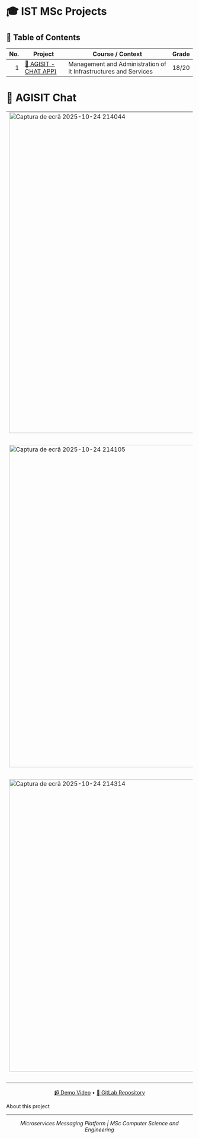 # 🎓 IST MSc Projects  


## 📌 Table of Contents  

| No. | Project | Course / Context | Grade |
| ---: | --- | --- | --- |
| 1 | [🚀 AGISIT - CHAT APP)]() | Management and Administration of It Infrastructures and Services | 18/20 |

# 💬 AGISIT Chat

<table align="center">
  <tr>
    <td><img width="1919" height="866" alt="Captura de ecrã 2025-10-24 214044" src="https://github.com/user-attachments/assets/af171680-d827-4ad1-9dc4-783a15f2e751" /></td>
  </tr>
  <tr>
    <td align="center"><strong>Login</strong></td>
  </tr>
  <tr>
    <td><img width="1919" height="870" alt="Captura de ecrã 2025-10-24 214105" src="https://github.com/user-attachments/assets/fd816183-20e8-4c3b-90b6-fa74f02edd73" /></td>
  </tr>
  <tr>
    <td align="center"><strong>UI</strong></td>
  </tr>
  <tr>
    <td><img width="1892" height="789" alt="Captura de ecrã 2025-10-24 214314" src="https://github.com/user-attachments/assets/77dfcf7f-912c-4b6b-b7fc-aa3573dc8c07" /></td>
  </tr>
  <tr>
    <td align="center"><strong>Grafana Dashboard</strong></td>
  </tr>
</table>

<p align="center">
  <a href="https://www.youtube.com/watch?v=uqSPkXvHev0" target="_blank">📹 Demo Video</a> •
  <a href="https://gitlab.com/username/agisit-chat" target="_blank">🔗 GitLab Repository</a>
</p>

<details>
<summary style="display: flex; justify-items:center;">About this project</summary>

<hr>

## ⚡ Features

- 🔹 **Real-time messaging** with WebSockets (Socket.io)
- 🔹 **User authentication** with JWT tokens
- 🔹 **Direct & group chats** with contact management
- 🔹 **Microservices architecture** (auth-users, contacts, messages, groups)
- 🔹 **Full observability** with Prometheus & Grafana dashboards
- 🔹 **CI/CD pipeline** with GitLab CI for automated deployments
- 🔹 **Infrastructure as Code** using Ansible & Terraform

## 🛠 Tech Stack

**Frontend:** HTML, CSS, JavaScript

**Backend:** Node.js, Express.js, Socket.io

**Database:** PostgreSQL (one per microservice)

**Orchestration:** Kubernetes (1 master + 3 workers)

**Monitoring:** Prometheus, Grafana

**CI/CD:** GitLab CI/CD, Kaniko, Docker Hub

**Infrastructure:** Google Cloud Platform, Ansible, Terraform

## 📊 Architecture

Microservices-based architecture deployed on self-hosted Kubernetes cluster:
- **Frontend** - Web interface (ingress point)
- **Auth-Users** - Authentication & user management
- **Contacts** - Contact list management
- **Messages** - Direct messaging service
- **Groups** - Group chat management
- **PostgreSQL** - Separate database per service
- **Prometheus + Grafana** - Real-time monitoring & metrics

## 📈 Performance

Evaluated with ApacheBench (1000 requests, 10 concurrent clients):
- **Frontend:** 116.8 req/s, 85ms avg latency
- **Auth (Register):** 112.4 req/s, 89ms avg latency
- **Messages:** 44.4 req/s, 225ms avg latency
- **Contacts/Groups:** ~9 req/s, 1.0-1.1s avg latency

## 👥 Team

**Group 60** - AGISIT 2025/2026, IST-Alameda
- Antero Cabral Marques Morgado (ist1119213)
- António Miguel Duarte Palma (ist1119203)

**Last edited in Jan-2025**

</details>

---

<p align="center">
  <i>Microservices Messaging Platform | MSc Computer Science and Engineering</i>
</p>
